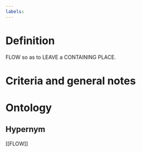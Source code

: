 ```yaml
---
labels: 
---
```


# Definition
FLOW so as to LEAVE a CONTAINING PLACE.
# Criteria and general notes
# Ontology

## Hypernym
[[FLOW]]